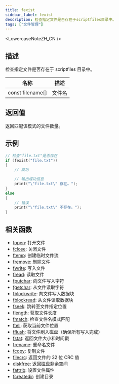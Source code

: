 ```yaml
---
title: fexist
sidebar_label: fexist
description: 检查指定文件是否存在于scriptfiles目录中。
tags: ["文件管理"]
---
```


<LowercaseNoteZH_CN />

## 描述

检查指定文件是否存在于 scriptfiles 目录中。

| 名称             | 描述   |
| ---------------- | ------ |
| const filename[] | 文件名 |

## 返回值

返回匹配该模式的文件数量。

## 示例

```c
// 检查"file.txt"是否存在
if (fexist("file.txt"))
{
    // 成功

    // 输出成功信息
    print("\"file.txt\" 存在。");
}
else
{
    // 错误
    print("\"file.txt\" 不存在。");
}
```

## 相关函数

- [fopen](fopen): 打开文件
- [fclose](fclose): 关闭文件
- [ftemp](ftemp): 创建临时文件流
- [fremove](fremove): 删除文件
- [fwrite](fwrite): 写入文件
- [fread](fread): 读取文件
- [fputchar](fputchar): 向文件写入字符
- [fgetchar](fgetchar): 从文件读取字符
- [fblockwrite](fblockwrite): 向文件写入数据块
- [fblockread](fblockread): 从文件读取数据块
- [fseek](fseek): 跳转至文件指定位置
- [flength](flength): 获取文件长度
- [fmatch](fmatch): 检查文件名模式匹配
- [ftell](ftell): 获取当前文件位置
- [fflush](fflush): 将文件刷入磁盘（确保所有写入完成）
- [fstat](fstat): 返回文件大小和时间戳
- [frename](frename): 重命名文件
- [fcopy](fcopy): 复制文件
- [filecrc](filecrc): 返回文件的 32 位 CRC 值
- [diskfree](diskfree): 返回磁盘剩余空间
- [fattrib](fattrib): 设置文件属性
- [fcreatedir](fcreatedir): 创建目录
